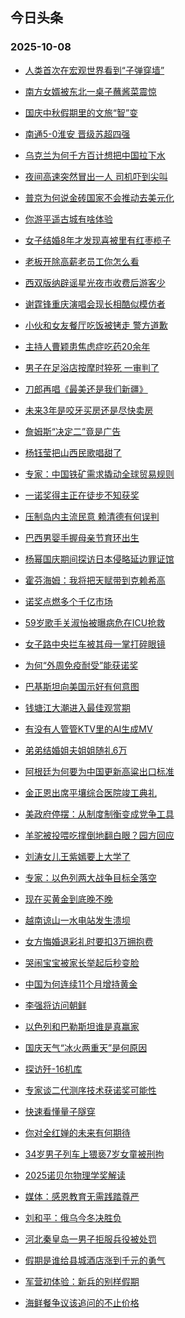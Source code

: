 ## 今日头条 
### 2025-10-08

+ [人类首次在宏观世界看到“子弹穿墙”](https://www.toutiao.com/trending/7558442697749433907/?category_name=topic_innerflow&event_type=hot_board&log_pb=%257B%2522category_name%2522%253A%2522topic_innerflow%2522%252C%2522cluster_type%2522%253A%252213%2522%252C%2522enter_from%2522%253A%2522click_category%2522%252C%2522entrance_hotspot%2522%253A%2522outside%2522%252C%2522event_type%2522%253A%2522hot_board%2522%252C%2522hot_board_cluster_id%2522%253A%25227558442697749433907%2522%252C%2522hot_board_impr_id%2522%253A%252220251008001318ED6883ACE1B885663B99%2522%252C%2522jump_page%2522%253A%2522hot_board_page%2522%252C%2522location%2522%253A%2522news_hot_card%2522%252C%2522page_location%2522%253A%2522hot_board_page%2522%252C%2522source%2522%253A%2522trending_tab%2522%252C%2522style_id%2522%253A%252240132%2522%252C%2522title%2522%253A%2522%25E4%25BA%25BA%25E7%25B1%25BB%25E9%25A6%2596%25E6%25AC%25A1%25E5%259C%25A8%25E5%25AE%258F%25E8%25A7%2582%25E4%25B8%2596%25E7%2595%258C%25E7%259C%258B%25E5%2588%25B0%25E2%2580%259C%25E5%25AD%2590%25E5%25BC%25B9%25E7%25A9%25BF%25E5%25A2%2599%25E2%2580%259D%2522%257D&rank=&style_id=40132&topic_id=7558442697749433907)

+ [南方女婿被东北一桌子蘸酱菜震惊](https://www.toutiao.com/trending/7558225725568942089/?category_name=topic_innerflow&event_type=hot_board&log_pb=%257B%2522category_name%2522%253A%2522topic_innerflow%2522%252C%2522cluster_type%2522%253A%25220%2522%252C%2522enter_from%2522%253A%2522click_category%2522%252C%2522entrance_hotspot%2522%253A%2522outside%2522%252C%2522event_type%2522%253A%2522hot_board%2522%252C%2522hot_board_cluster_id%2522%253A%25227558225725568942089%2522%252C%2522hot_board_impr_id%2522%253A%252220251008001318ED6883ACE1B885663B99%2522%252C%2522jump_page%2522%253A%2522hot_board_page%2522%252C%2522location%2522%253A%2522news_hot_card%2522%252C%2522page_location%2522%253A%2522hot_board_page%2522%252C%2522source%2522%253A%2522trending_tab%2522%252C%2522style_id%2522%253A%252240132%2522%252C%2522title%2522%253A%2522%25E5%258D%2597%25E6%2596%25B9%25E5%25A5%25B3%25E5%25A9%25BF%25E8%25A2%25AB%25E4%25B8%259C%25E5%258C%2597%25E4%25B8%2580%25E6%25A1%258C%25E5%25AD%2590%25E8%2598%25B8%25E9%2585%25B1%25E8%258F%259C%25E9%259C%2587%25E6%2583%258A%2522%257D&rank=&style_id=40132&topic_id=7558225725568942089)

+ [国庆中秋假期里的文旅“智”变](https://www.toutiao.com/article/7558366710433104418)

+ [南通5-0淮安 晋级苏超四强](https://www.toutiao.com/trending/7557367983472377895/?category_name=topic_innerflow&event_type=hot_board&log_pb=%257B%2522category_name%2522%253A%2522topic_innerflow%2522%252C%2522cluster_type%2522%253A%25221%2522%252C%2522enter_from%2522%253A%2522click_category%2522%252C%2522entrance_hotspot%2522%253A%2522outside%2522%252C%2522event_type%2522%253A%2522hot_board%2522%252C%2522hot_board_cluster_id%2522%253A%25227557367983472377895%2522%252C%2522hot_board_impr_id%2522%253A%252220251008001318ED6883ACE1B885663B99%2522%252C%2522jump_page%2522%253A%2522hot_board_page%2522%252C%2522location%2522%253A%2522news_hot_card%2522%252C%2522page_location%2522%253A%2522hot_board_page%2522%252C%2522source%2522%253A%2522trending_tab%2522%252C%2522style_id%2522%253A%252240132%2522%252C%2522title%2522%253A%2522%25E5%258D%2597%25E9%2580%259A5-0%25E6%25B7%25AE%25E5%25AE%2589%2B%25E6%2599%258B%25E7%25BA%25A7%25E8%258B%258F%25E8%25B6%2585%25E5%259B%259B%25E5%25BC%25BA%2522%257D&rank=&style_id=40132&topic_id=7557367983472377895)

+ [乌克兰为何千方百计想把中国拉下水](https://www.toutiao.com/trending/7558437934974635530/?category_name=topic_innerflow&event_type=hot_board&log_pb=%257B%2522category_name%2522%253A%2522topic_innerflow%2522%252C%2522cluster_type%2522%253A%252213%2522%252C%2522enter_from%2522%253A%2522click_category%2522%252C%2522entrance_hotspot%2522%253A%2522outside%2522%252C%2522event_type%2522%253A%2522hot_board%2522%252C%2522hot_board_cluster_id%2522%253A%25227558437934974635530%2522%252C%2522hot_board_impr_id%2522%253A%252220251008001318ED6883ACE1B885663B99%2522%252C%2522jump_page%2522%253A%2522hot_board_page%2522%252C%2522location%2522%253A%2522news_hot_card%2522%252C%2522page_location%2522%253A%2522hot_board_page%2522%252C%2522source%2522%253A%2522trending_tab%2522%252C%2522style_id%2522%253A%252240132%2522%252C%2522title%2522%253A%2522%25E4%25B9%258C%25E5%2585%258B%25E5%2585%25B0%25E4%25B8%25BA%25E4%25BD%2595%25E5%258D%2583%25E6%2596%25B9%25E7%2599%25BE%25E8%25AE%25A1%25E6%2583%25B3%25E6%258A%258A%25E4%25B8%25AD%25E5%259B%25BD%25E6%258B%2589%25E4%25B8%258B%25E6%25B0%25B4%2522%257D&rank=&style_id=40132&topic_id=7558437934974635530)

+ [夜间高速突然冒出一人 司机吓到尖叫](https://www.toutiao.com/trending/7558189312181895206/?category_name=topic_innerflow&event_type=hot_board&log_pb=%257B%2522category_name%2522%253A%2522topic_innerflow%2522%252C%2522cluster_type%2522%253A%25228%2522%252C%2522enter_from%2522%253A%2522click_category%2522%252C%2522entrance_hotspot%2522%253A%2522outside%2522%252C%2522event_type%2522%253A%2522hot_board%2522%252C%2522hot_board_cluster_id%2522%253A%25227558189312181895206%2522%252C%2522hot_board_impr_id%2522%253A%252220251008001318ED6883ACE1B885663B99%2522%252C%2522jump_page%2522%253A%2522hot_board_page%2522%252C%2522location%2522%253A%2522news_hot_card%2522%252C%2522page_location%2522%253A%2522hot_board_page%2522%252C%2522source%2522%253A%2522trending_tab%2522%252C%2522style_id%2522%253A%252240132%2522%252C%2522title%2522%253A%2522%25E5%25A4%259C%25E9%2597%25B4%25E9%25AB%2598%25E9%2580%259F%25E7%25AA%2581%25E7%2584%25B6%25E5%2586%2592%25E5%2587%25BA%25E4%25B8%2580%25E4%25BA%25BA%2B%25E5%258F%25B8%25E6%259C%25BA%25E5%2590%2593%25E5%2588%25B0%25E5%25B0%2596%25E5%258F%25AB%2522%257D&rank=&style_id=40132&topic_id=7558189312181895206)

+ [普京为何说金砖国家不会推动去美元化](https://www.toutiao.com/trending/7558470548854935078/?category_name=topic_innerflow&event_type=hot_board&log_pb=%257B%2522category_name%2522%253A%2522topic_innerflow%2522%252C%2522cluster_type%2522%253A%252213%2522%252C%2522enter_from%2522%253A%2522click_category%2522%252C%2522entrance_hotspot%2522%253A%2522outside%2522%252C%2522event_type%2522%253A%2522hot_board%2522%252C%2522hot_board_cluster_id%2522%253A%25227558470548854935078%2522%252C%2522hot_board_impr_id%2522%253A%252220251008001318ED6883ACE1B885663B99%2522%252C%2522jump_page%2522%253A%2522hot_board_page%2522%252C%2522location%2522%253A%2522news_hot_card%2522%252C%2522page_location%2522%253A%2522hot_board_page%2522%252C%2522source%2522%253A%2522trending_tab%2522%252C%2522style_id%2522%253A%252240132%2522%252C%2522title%2522%253A%2522%25E6%2599%25AE%25E4%25BA%25AC%25E4%25B8%25BA%25E4%25BD%2595%25E8%25AF%25B4%25E9%2587%2591%25E7%25A0%2596%25E5%259B%25BD%25E5%25AE%25B6%25E4%25B8%258D%25E4%25BC%259A%25E6%258E%25A8%25E5%258A%25A8%25E5%258E%25BB%25E7%25BE%258E%25E5%2585%2583%25E5%258C%2596%2522%257D&rank=&style_id=40132&topic_id=7558470548854935078)

+ [你游平遥古城有啥体验](https://www.toutiao.com/trending/7558130084536877102/?category_name=topic_innerflow&event_type=hot_board&log_pb=%257B%2522category_name%2522%253A%2522topic_innerflow%2522%252C%2522cluster_type%2522%253A%252210%2522%252C%2522enter_from%2522%253A%2522click_category%2522%252C%2522entrance_hotspot%2522%253A%2522outside%2522%252C%2522event_type%2522%253A%2522hot_board%2522%252C%2522hot_board_cluster_id%2522%253A%25227558130084536877102%2522%252C%2522hot_board_impr_id%2522%253A%252220251008001318ED6883ACE1B885663B99%2522%252C%2522jump_page%2522%253A%2522hot_board_page%2522%252C%2522location%2522%253A%2522news_hot_card%2522%252C%2522page_location%2522%253A%2522hot_board_page%2522%252C%2522source%2522%253A%2522trending_tab%2522%252C%2522style_id%2522%253A%252240132%2522%252C%2522title%2522%253A%2522%25E4%25BD%25A0%25E6%25B8%25B8%25E5%25B9%25B3%25E9%2581%25A5%25E5%258F%25A4%25E5%259F%258E%25E6%259C%2589%25E5%2595%25A5%25E4%25BD%2593%25E9%25AA%258C%2522%257D&rank=&style_id=40132&topic_id=7558130084536877102)

+ [女子结婚8年才发现喜被里有红枣榄子](https://www.toutiao.com/trending/7558277583004090410/?category_name=topic_innerflow&event_type=hot_board&log_pb=%257B%2522category_name%2522%253A%2522topic_innerflow%2522%252C%2522cluster_type%2522%253A%25226%2522%252C%2522enter_from%2522%253A%2522click_category%2522%252C%2522entrance_hotspot%2522%253A%2522outside%2522%252C%2522event_type%2522%253A%2522hot_board%2522%252C%2522hot_board_cluster_id%2522%253A%25227558277583004090410%2522%252C%2522hot_board_impr_id%2522%253A%252220251008001318ED6883ACE1B885663B99%2522%252C%2522jump_page%2522%253A%2522hot_board_page%2522%252C%2522location%2522%253A%2522news_hot_card%2522%252C%2522page_location%2522%253A%2522hot_board_page%2522%252C%2522source%2522%253A%2522trending_tab%2522%252C%2522style_id%2522%253A%252240132%2522%252C%2522title%2522%253A%2522%25E5%25A5%25B3%25E5%25AD%2590%25E7%25BB%2593%25E5%25A9%259A8%25E5%25B9%25B4%25E6%2589%258D%25E5%258F%2591%25E7%258E%25B0%25E5%2596%259C%25E8%25A2%25AB%25E9%2587%258C%25E6%259C%2589%25E7%25BA%25A2%25E6%259E%25A3%25E6%25A6%2584%25E5%25AD%2590%2522%257D&rank=&style_id=40132&topic_id=7558277583004090410)

+ [老板开除高薪老员工你怎么看](https://www.toutiao.com/trending/7558248094107320347/?category_name=topic_innerflow&event_type=hot_board&log_pb=%257B%2522category_name%2522%253A%2522topic_innerflow%2522%252C%2522cluster_type%2522%253A%252210%2522%252C%2522enter_from%2522%253A%2522click_category%2522%252C%2522entrance_hotspot%2522%253A%2522outside%2522%252C%2522event_type%2522%253A%2522hot_board%2522%252C%2522hot_board_cluster_id%2522%253A%25227558248094107320347%2522%252C%2522hot_board_impr_id%2522%253A%252220251008001318ED6883ACE1B885663B99%2522%252C%2522jump_page%2522%253A%2522hot_board_page%2522%252C%2522location%2522%253A%2522news_hot_card%2522%252C%2522page_location%2522%253A%2522hot_board_page%2522%252C%2522source%2522%253A%2522trending_tab%2522%252C%2522style_id%2522%253A%252240132%2522%252C%2522title%2522%253A%2522%25E8%2580%2581%25E6%259D%25BF%25E5%25BC%2580%25E9%2599%25A4%25E9%25AB%2598%25E8%2596%25AA%25E8%2580%2581%25E5%2591%2598%25E5%25B7%25A5%25E4%25BD%25A0%25E6%2580%258E%25E4%25B9%2588%25E7%259C%258B%2522%257D&rank=&style_id=40132&topic_id=7558248094107320347)

+ [西双版纳辟谣星光夜市收费后游客少](https://www.toutiao.com/trending/7557931534452899876/?category_name=topic_innerflow&event_type=hot_board&log_pb=%257B%2522category_name%2522%253A%2522topic_innerflow%2522%252C%2522cluster_type%2522%253A%25222%2522%252C%2522enter_from%2522%253A%2522click_category%2522%252C%2522entrance_hotspot%2522%253A%2522outside%2522%252C%2522event_type%2522%253A%2522hot_board%2522%252C%2522hot_board_cluster_id%2522%253A%25227557931534452899876%2522%252C%2522hot_board_impr_id%2522%253A%252220251008001318ED6883ACE1B885663B99%2522%252C%2522jump_page%2522%253A%2522hot_board_page%2522%252C%2522location%2522%253A%2522news_hot_card%2522%252C%2522page_location%2522%253A%2522hot_board_page%2522%252C%2522source%2522%253A%2522trending_tab%2522%252C%2522style_id%2522%253A%252240132%2522%252C%2522title%2522%253A%2522%25E8%25A5%25BF%25E5%258F%258C%25E7%2589%2588%25E7%25BA%25B3%25E8%25BE%259F%25E8%25B0%25A3%25E6%2598%259F%25E5%2585%2589%25E5%25A4%259C%25E5%25B8%2582%25E6%2594%25B6%25E8%25B4%25B9%25E5%2590%258E%25E6%25B8%25B8%25E5%25AE%25A2%25E5%25B0%2591%2522%257D&rank=&style_id=40132&topic_id=7557931534452899876)

+ [谢霆锋重庆演唱会现长相酷似模仿者](https://www.toutiao.com/trending/7558404429075136554/?category_name=topic_innerflow&event_type=hot_board&log_pb=%257B%2522category_name%2522%253A%2522topic_innerflow%2522%252C%2522cluster_type%2522%253A%25226%2522%252C%2522enter_from%2522%253A%2522click_category%2522%252C%2522entrance_hotspot%2522%253A%2522outside%2522%252C%2522event_type%2522%253A%2522hot_board%2522%252C%2522hot_board_cluster_id%2522%253A%25227558404429075136554%2522%252C%2522hot_board_impr_id%2522%253A%252220251008001318ED6883ACE1B885663B99%2522%252C%2522jump_page%2522%253A%2522hot_board_page%2522%252C%2522location%2522%253A%2522news_hot_card%2522%252C%2522page_location%2522%253A%2522hot_board_page%2522%252C%2522source%2522%253A%2522trending_tab%2522%252C%2522style_id%2522%253A%252240132%2522%252C%2522title%2522%253A%2522%25E8%25B0%25A2%25E9%259C%2586%25E9%2594%258B%25E9%2587%258D%25E5%25BA%2586%25E6%25BC%2594%25E5%2594%25B1%25E4%25BC%259A%25E7%258E%25B0%25E9%2595%25BF%25E7%259B%25B8%25E9%2585%25B7%25E4%25BC%25BC%25E6%25A8%25A1%25E4%25BB%25BF%25E8%2580%2585%2522%257D&rank=&style_id=40132&topic_id=7558404429075136554)

+ [小伙和女友餐厅吃饭被铐走 警方道歉](https://www.toutiao.com/trending/7558418980839473162/?category_name=topic_innerflow&event_type=hot_board&log_pb=%257B%2522category_name%2522%253A%2522topic_innerflow%2522%252C%2522cluster_type%2522%253A%25226%2522%252C%2522enter_from%2522%253A%2522click_category%2522%252C%2522entrance_hotspot%2522%253A%2522outside%2522%252C%2522event_type%2522%253A%2522hot_board%2522%252C%2522hot_board_cluster_id%2522%253A%25227558418980839473162%2522%252C%2522hot_board_impr_id%2522%253A%252220251008001318ED6883ACE1B885663B99%2522%252C%2522jump_page%2522%253A%2522hot_board_page%2522%252C%2522location%2522%253A%2522news_hot_card%2522%252C%2522page_location%2522%253A%2522hot_board_page%2522%252C%2522source%2522%253A%2522trending_tab%2522%252C%2522style_id%2522%253A%252240132%2522%252C%2522title%2522%253A%2522%25E5%25B0%258F%25E4%25BC%2599%25E5%2592%258C%25E5%25A5%25B3%25E5%258F%258B%25E9%25A4%2590%25E5%258E%2585%25E5%2590%2583%25E9%25A5%25AD%25E8%25A2%25AB%25E9%2593%2590%25E8%25B5%25B0%2B%25E8%25AD%25A6%25E6%2596%25B9%25E9%2581%2593%25E6%25AD%2589%2522%257D&rank=&style_id=40132&topic_id=7558418980839473162)

+ [主持人曹颖患焦虑症吃药20余年](https://www.toutiao.com/trending/7558374838512091178/?category_name=topic_innerflow&event_type=hot_board&log_pb=%257B%2522category_name%2522%253A%2522topic_innerflow%2522%252C%2522cluster_type%2522%253A%25226%2522%252C%2522enter_from%2522%253A%2522click_category%2522%252C%2522entrance_hotspot%2522%253A%2522outside%2522%252C%2522event_type%2522%253A%2522hot_board%2522%252C%2522hot_board_cluster_id%2522%253A%25227558374838512091178%2522%252C%2522hot_board_impr_id%2522%253A%252220251008001318ED6883ACE1B885663B99%2522%252C%2522jump_page%2522%253A%2522hot_board_page%2522%252C%2522location%2522%253A%2522news_hot_card%2522%252C%2522page_location%2522%253A%2522hot_board_page%2522%252C%2522source%2522%253A%2522trending_tab%2522%252C%2522style_id%2522%253A%252240132%2522%252C%2522title%2522%253A%2522%25E4%25B8%25BB%25E6%258C%2581%25E4%25BA%25BA%25E6%259B%25B9%25E9%25A2%2596%25E6%2582%25A3%25E7%2584%25A6%25E8%2599%2591%25E7%2597%2587%25E5%2590%2583%25E8%258D%25AF20%25E4%25BD%2599%25E5%25B9%25B4%2522%257D&rank=&style_id=40132&topic_id=7558374838512091178)

+ [男子在足浴店按摩时猝死 一审判了](https://www.toutiao.com/trending/7558011530533650482/?category_name=topic_innerflow&event_type=hot_board&log_pb=%257B%2522category_name%2522%253A%2522topic_innerflow%2522%252C%2522cluster_type%2522%253A%25226%2522%252C%2522enter_from%2522%253A%2522click_category%2522%252C%2522entrance_hotspot%2522%253A%2522outside%2522%252C%2522event_type%2522%253A%2522hot_board%2522%252C%2522hot_board_cluster_id%2522%253A%25227558011530533650482%2522%252C%2522hot_board_impr_id%2522%253A%252220251008001318ED6883ACE1B885663B99%2522%252C%2522jump_page%2522%253A%2522hot_board_page%2522%252C%2522location%2522%253A%2522news_hot_card%2522%252C%2522page_location%2522%253A%2522hot_board_page%2522%252C%2522source%2522%253A%2522trending_tab%2522%252C%2522style_id%2522%253A%252240132%2522%252C%2522title%2522%253A%2522%25E7%2594%25B7%25E5%25AD%2590%25E5%259C%25A8%25E8%25B6%25B3%25E6%25B5%25B4%25E5%25BA%2597%25E6%258C%2589%25E6%2591%25A9%25E6%2597%25B6%25E7%258C%259D%25E6%25AD%25BB%2B%25E4%25B8%2580%25E5%25AE%25A1%25E5%2588%25A4%25E4%25BA%2586%2522%257D&rank=&style_id=40132&topic_id=7558011530533650482)

+ [刀郎再唱《最美还是我们新疆》](https://www.toutiao.com/trending/7557587249732059145/?category_name=topic_innerflow&event_type=hot_board&log_pb=%257B%2522category_name%2522%253A%2522topic_innerflow%2522%252C%2522cluster_type%2522%253A%25229%2522%252C%2522enter_from%2522%253A%2522click_category%2522%252C%2522entrance_hotspot%2522%253A%2522outside%2522%252C%2522event_type%2522%253A%2522hot_board%2522%252C%2522hot_board_cluster_id%2522%253A%25227557587249732059145%2522%252C%2522hot_board_impr_id%2522%253A%252220251008001318ED6883ACE1B885663B99%2522%252C%2522jump_page%2522%253A%2522hot_board_page%2522%252C%2522location%2522%253A%2522news_hot_card%2522%252C%2522page_location%2522%253A%2522hot_board_page%2522%252C%2522source%2522%253A%2522trending_tab%2522%252C%2522style_id%2522%253A%252240132%2522%252C%2522title%2522%253A%2522%25E5%2588%2580%25E9%2583%258E%25E5%2586%258D%25E5%2594%25B1%25E3%2580%258A%25E6%259C%2580%25E7%25BE%258E%25E8%25BF%2598%25E6%2598%25AF%25E6%2588%2591%25E4%25BB%25AC%25E6%2596%25B0%25E7%2596%2586%25E3%2580%258B%2522%257D&rank=&style_id=40132&topic_id=7557587249732059145)

+ [未来3年是咬牙买房还是尽快卖房](https://www.toutiao.com/trending/7558288811340336686/?category_name=topic_innerflow&event_type=hot_board&log_pb=%257B%2522category_name%2522%253A%2522topic_innerflow%2522%252C%2522cluster_type%2522%253A%252213%2522%252C%2522enter_from%2522%253A%2522click_category%2522%252C%2522entrance_hotspot%2522%253A%2522outside%2522%252C%2522event_type%2522%253A%2522hot_board%2522%252C%2522hot_board_cluster_id%2522%253A%25227558288811340336686%2522%252C%2522hot_board_impr_id%2522%253A%252220251008001318ED6883ACE1B885663B99%2522%252C%2522jump_page%2522%253A%2522hot_board_page%2522%252C%2522location%2522%253A%2522news_hot_card%2522%252C%2522page_location%2522%253A%2522hot_board_page%2522%252C%2522source%2522%253A%2522trending_tab%2522%252C%2522style_id%2522%253A%252240132%2522%252C%2522title%2522%253A%2522%25E6%259C%25AA%25E6%259D%25A53%25E5%25B9%25B4%25E6%2598%25AF%25E5%2592%25AC%25E7%2589%2599%25E4%25B9%25B0%25E6%2588%25BF%25E8%25BF%2598%25E6%2598%25AF%25E5%25B0%25BD%25E5%25BF%25AB%25E5%258D%2596%25E6%2588%25BF%2522%257D&rank=&style_id=40132&topic_id=7558288811340336686)

+ [詹姆斯“决定二”竟是广告](https://www.toutiao.com/trending/7557374931705810451/?category_name=topic_innerflow&event_type=hot_board&log_pb=%257B%2522category_name%2522%253A%2522topic_innerflow%2522%252C%2522cluster_type%2522%253A%25221%2522%252C%2522enter_from%2522%253A%2522click_category%2522%252C%2522entrance_hotspot%2522%253A%2522outside%2522%252C%2522event_type%2522%253A%2522hot_board%2522%252C%2522hot_board_cluster_id%2522%253A%25227557374931705810451%2522%252C%2522hot_board_impr_id%2522%253A%252220251008001318ED6883ACE1B885663B99%2522%252C%2522jump_page%2522%253A%2522hot_board_page%2522%252C%2522location%2522%253A%2522news_hot_card%2522%252C%2522page_location%2522%253A%2522hot_board_page%2522%252C%2522source%2522%253A%2522trending_tab%2522%252C%2522style_id%2522%253A%252240132%2522%252C%2522title%2522%253A%2522%25E8%25A9%25B9%25E5%25A7%2586%25E6%2596%25AF%25E2%2580%259C%25E5%2586%25B3%25E5%25AE%259A%25E4%25BA%258C%25E2%2580%259D%25E7%25AB%259F%25E6%2598%25AF%25E5%25B9%25BF%25E5%2591%258A%2522%257D&rank=&style_id=40132&topic_id=7557374931705810451)

+ [杨钰莹把山西民歌唱甜了](https://www.toutiao.com/trending/7558158075954692135/?category_name=topic_innerflow&event_type=hot_board&log_pb=%257B%2522category_name%2522%253A%2522topic_innerflow%2522%252C%2522cluster_type%2522%253A%25220%2522%252C%2522enter_from%2522%253A%2522click_category%2522%252C%2522entrance_hotspot%2522%253A%2522outside%2522%252C%2522event_type%2522%253A%2522hot_board%2522%252C%2522hot_board_cluster_id%2522%253A%25227558158075954692135%2522%252C%2522hot_board_impr_id%2522%253A%252220251008001318ED6883ACE1B885663B99%2522%252C%2522jump_page%2522%253A%2522hot_board_page%2522%252C%2522location%2522%253A%2522news_hot_card%2522%252C%2522page_location%2522%253A%2522hot_board_page%2522%252C%2522source%2522%253A%2522trending_tab%2522%252C%2522style_id%2522%253A%252240132%2522%252C%2522title%2522%253A%2522%25E6%259D%25A8%25E9%2592%25B0%25E8%258E%25B9%25E6%258A%258A%25E5%25B1%25B1%25E8%25A5%25BF%25E6%25B0%2591%25E6%25AD%258C%25E5%2594%25B1%25E7%2594%259C%25E4%25BA%2586%2522%257D&rank=&style_id=40132&topic_id=7558158075954692135)

+ [专家：中国铁矿需求撬动全球贸易规则](https://www.toutiao.com/trending/7558478190197345830/?category_name=topic_innerflow&event_type=hot_board&log_pb=%257B%2522category_name%2522%253A%2522topic_innerflow%2522%252C%2522cluster_type%2522%253A%252213%2522%252C%2522enter_from%2522%253A%2522click_category%2522%252C%2522entrance_hotspot%2522%253A%2522outside%2522%252C%2522event_type%2522%253A%2522hot_board%2522%252C%2522hot_board_cluster_id%2522%253A%25227558478190197345830%2522%252C%2522hot_board_impr_id%2522%253A%252220251008001318ED6883ACE1B885663B99%2522%252C%2522jump_page%2522%253A%2522hot_board_page%2522%252C%2522location%2522%253A%2522news_hot_card%2522%252C%2522page_location%2522%253A%2522hot_board_page%2522%252C%2522source%2522%253A%2522trending_tab%2522%252C%2522style_id%2522%253A%252240132%2522%252C%2522title%2522%253A%2522%25E4%25B8%2593%25E5%25AE%25B6%25EF%25BC%259A%25E4%25B8%25AD%25E5%259B%25BD%25E9%2593%2581%25E7%259F%25BF%25E9%259C%2580%25E6%25B1%2582%25E6%2592%25AC%25E5%258A%25A8%25E5%2585%25A8%25E7%2590%2583%25E8%25B4%25B8%25E6%2598%2593%25E8%25A7%2584%25E5%2588%2599%2522%257D&rank=&style_id=40132&topic_id=7558478190197345830)

+ [一诺奖得主正在徒步不知获奖](https://www.toutiao.com/trending/7558409431466606631/?category_name=topic_innerflow&event_type=hot_board&log_pb=%257B%2522category_name%2522%253A%2522topic_innerflow%2522%252C%2522cluster_type%2522%253A%25226%2522%252C%2522enter_from%2522%253A%2522click_category%2522%252C%2522entrance_hotspot%2522%253A%2522outside%2522%252C%2522event_type%2522%253A%2522hot_board%2522%252C%2522hot_board_cluster_id%2522%253A%25227558409431466606631%2522%252C%2522hot_board_impr_id%2522%253A%252220251008001318ED6883ACE1B885663B99%2522%252C%2522jump_page%2522%253A%2522hot_board_page%2522%252C%2522location%2522%253A%2522news_hot_card%2522%252C%2522page_location%2522%253A%2522hot_board_page%2522%252C%2522source%2522%253A%2522trending_tab%2522%252C%2522style_id%2522%253A%252240132%2522%252C%2522title%2522%253A%2522%25E4%25B8%2580%25E8%25AF%25BA%25E5%25A5%2596%25E5%25BE%2597%25E4%25B8%25BB%25E6%25AD%25A3%25E5%259C%25A8%25E5%25BE%2592%25E6%25AD%25A5%25E4%25B8%258D%25E7%259F%25A5%25E8%258E%25B7%25E5%25A5%2596%2522%257D&rank=&style_id=40132&topic_id=7558409431466606631)

+ [压制岛内主流民意 赖清德有何误判](https://www.toutiao.com/trending/7558485764493970998/?category_name=topic_innerflow&event_type=hot_board&log_pb=%257B%2522category_name%2522%253A%2522topic_innerflow%2522%252C%2522cluster_type%2522%253A%252213%2522%252C%2522enter_from%2522%253A%2522click_category%2522%252C%2522entrance_hotspot%2522%253A%2522outside%2522%252C%2522event_type%2522%253A%2522hot_board%2522%252C%2522hot_board_cluster_id%2522%253A%25227558485764493970998%2522%252C%2522hot_board_impr_id%2522%253A%252220251008001318ED6883ACE1B885663B99%2522%252C%2522jump_page%2522%253A%2522hot_board_page%2522%252C%2522location%2522%253A%2522news_hot_card%2522%252C%2522page_location%2522%253A%2522hot_board_page%2522%252C%2522source%2522%253A%2522trending_tab%2522%252C%2522style_id%2522%253A%252240132%2522%252C%2522title%2522%253A%2522%25E5%258E%258B%25E5%2588%25B6%25E5%25B2%259B%25E5%2586%2585%25E4%25B8%25BB%25E6%25B5%2581%25E6%25B0%2591%25E6%2584%258F%2B%25E8%25B5%2596%25E6%25B8%2585%25E5%25BE%25B7%25E6%259C%2589%25E4%25BD%2595%25E8%25AF%25AF%25E5%2588%25A4%2522%257D&rank=&style_id=40132&topic_id=7558485764493970998)

+ [巴西男婴手握母亲节育环出生](https://www.toutiao.com/trending/7558099620078059574/?category_name=topic_innerflow&event_type=hot_board&log_pb=%257B%2522category_name%2522%253A%2522topic_innerflow%2522%252C%2522cluster_type%2522%253A%25220%2522%252C%2522enter_from%2522%253A%2522click_category%2522%252C%2522entrance_hotspot%2522%253A%2522outside%2522%252C%2522event_type%2522%253A%2522hot_board%2522%252C%2522hot_board_cluster_id%2522%253A%25227558099620078059574%2522%252C%2522hot_board_impr_id%2522%253A%252220251008001318ED6883ACE1B885663B99%2522%252C%2522jump_page%2522%253A%2522hot_board_page%2522%252C%2522location%2522%253A%2522news_hot_card%2522%252C%2522page_location%2522%253A%2522hot_board_page%2522%252C%2522source%2522%253A%2522trending_tab%2522%252C%2522style_id%2522%253A%252240132%2522%252C%2522title%2522%253A%2522%25E5%25B7%25B4%25E8%25A5%25BF%25E7%2594%25B7%25E5%25A9%25B4%25E6%2589%258B%25E6%258F%25A1%25E6%25AF%258D%25E4%25BA%25B2%25E8%258A%2582%25E8%2582%25B2%25E7%258E%25AF%25E5%2587%25BA%25E7%2594%259F%2522%257D&rank=&style_id=40132&topic_id=7558099620078059574)

+ [杨幂国庆期间探访日本侵略延边罪证馆](https://www.toutiao.com/trending/7558364595975520292/?category_name=topic_innerflow&event_type=hot_board&log_pb=%257B%2522category_name%2522%253A%2522topic_innerflow%2522%252C%2522cluster_type%2522%253A%25226%2522%252C%2522enter_from%2522%253A%2522click_category%2522%252C%2522entrance_hotspot%2522%253A%2522outside%2522%252C%2522event_type%2522%253A%2522hot_board%2522%252C%2522hot_board_cluster_id%2522%253A%25227558364595975520292%2522%252C%2522hot_board_impr_id%2522%253A%252220251008001318ED6883ACE1B885663B99%2522%252C%2522jump_page%2522%253A%2522hot_board_page%2522%252C%2522location%2522%253A%2522news_hot_card%2522%252C%2522page_location%2522%253A%2522hot_board_page%2522%252C%2522source%2522%253A%2522trending_tab%2522%252C%2522style_id%2522%253A%252240132%2522%252C%2522title%2522%253A%2522%25E6%259D%25A8%25E5%25B9%2582%25E5%259B%25BD%25E5%25BA%2586%25E6%259C%259F%25E9%2597%25B4%25E6%258E%25A2%25E8%25AE%25BF%25E6%2597%25A5%25E6%259C%25AC%25E4%25BE%25B5%25E7%2595%25A5%25E5%25BB%25B6%25E8%25BE%25B9%25E7%25BD%25AA%25E8%25AF%2581%25E9%25A6%2586%2522%257D&rank=&style_id=40132&topic_id=7558364595975520292)

+ [霍芬海姆：我将把天赋带到克赖希高](https://www.toutiao.com/trending/7557768865179238436/?category_name=topic_innerflow&event_type=hot_board&log_pb=%257B%2522category_name%2522%253A%2522topic_innerflow%2522%252C%2522cluster_type%2522%253A%25220%2522%252C%2522enter_from%2522%253A%2522click_category%2522%252C%2522entrance_hotspot%2522%253A%2522outside%2522%252C%2522event_type%2522%253A%2522hot_board%2522%252C%2522hot_board_cluster_id%2522%253A%25227557768865179238436%2522%252C%2522hot_board_impr_id%2522%253A%252220251008001318ED6883ACE1B885663B99%2522%252C%2522jump_page%2522%253A%2522hot_board_page%2522%252C%2522location%2522%253A%2522news_hot_card%2522%252C%2522page_location%2522%253A%2522hot_board_page%2522%252C%2522source%2522%253A%2522trending_tab%2522%252C%2522style_id%2522%253A%252240132%2522%252C%2522title%2522%253A%2522%25E9%259C%258D%25E8%258A%25AC%25E6%25B5%25B7%25E5%25A7%2586%25EF%25BC%259A%25E6%2588%2591%25E5%25B0%2586%25E6%258A%258A%25E5%25A4%25A9%25E8%25B5%258B%25E5%25B8%25A6%25E5%2588%25B0%25E5%2585%258B%25E8%25B5%2596%25E5%25B8%258C%25E9%25AB%2598%2522%257D&rank=&style_id=40132&topic_id=7557768865179238436)

+ [诺奖点燃多个千亿市场](https://www.toutiao.com/trending/7558446494898982446/?category_name=topic_innerflow&event_type=hot_board&log_pb=%257B%2522category_name%2522%253A%2522topic_innerflow%2522%252C%2522cluster_type%2522%253A%252213%2522%252C%2522enter_from%2522%253A%2522click_category%2522%252C%2522entrance_hotspot%2522%253A%2522outside%2522%252C%2522event_type%2522%253A%2522hot_board%2522%252C%2522hot_board_cluster_id%2522%253A%25227558446494898982446%2522%252C%2522hot_board_impr_id%2522%253A%252220251008001318ED6883ACE1B885663B99%2522%252C%2522jump_page%2522%253A%2522hot_board_page%2522%252C%2522location%2522%253A%2522news_hot_card%2522%252C%2522page_location%2522%253A%2522hot_board_page%2522%252C%2522source%2522%253A%2522trending_tab%2522%252C%2522style_id%2522%253A%252240132%2522%252C%2522title%2522%253A%2522%25E8%25AF%25BA%25E5%25A5%2596%25E7%2582%25B9%25E7%2587%2583%25E5%25A4%259A%25E4%25B8%25AA%25E5%258D%2583%25E4%25BA%25BF%25E5%25B8%2582%25E5%259C%25BA%2522%257D&rank=&style_id=40132&topic_id=7558446494898982446)

+ [59岁歌手关淑怡被曝病危在ICU抢救](https://www.toutiao.com/trending/7558186286356414473/?category_name=topic_innerflow&event_type=hot_board&log_pb=%257B%2522category_name%2522%253A%2522topic_innerflow%2522%252C%2522cluster_type%2522%253A%25222%2522%252C%2522enter_from%2522%253A%2522click_category%2522%252C%2522entrance_hotspot%2522%253A%2522outside%2522%252C%2522event_type%2522%253A%2522hot_board%2522%252C%2522hot_board_cluster_id%2522%253A%25227558186286356414473%2522%252C%2522hot_board_impr_id%2522%253A%252220251008001318ED6883ACE1B885663B99%2522%252C%2522jump_page%2522%253A%2522hot_board_page%2522%252C%2522location%2522%253A%2522news_hot_card%2522%252C%2522page_location%2522%253A%2522hot_board_page%2522%252C%2522source%2522%253A%2522trending_tab%2522%252C%2522style_id%2522%253A%252240132%2522%252C%2522title%2522%253A%252259%25E5%25B2%2581%25E6%25AD%258C%25E6%2589%258B%25E5%2585%25B3%25E6%25B7%2591%25E6%2580%25A1%25E8%25A2%25AB%25E6%259B%259D%25E7%2597%2585%25E5%258D%25B1%25E5%259C%25A8ICU%25E6%258A%25A2%25E6%2595%2591%2522%257D&rank=&style_id=40132&topic_id=7558186286356414473)

+ [女子路中央拦车被其母一掌打碎眼镜](https://www.toutiao.com/trending/7558300458956210212/?category_name=topic_innerflow&event_type=hot_board&log_pb=%257B%2522category_name%2522%253A%2522topic_innerflow%2522%252C%2522cluster_type%2522%253A%25228%2522%252C%2522enter_from%2522%253A%2522click_category%2522%252C%2522entrance_hotspot%2522%253A%2522outside%2522%252C%2522event_type%2522%253A%2522hot_board%2522%252C%2522hot_board_cluster_id%2522%253A%25227558300458956210212%2522%252C%2522hot_board_impr_id%2522%253A%252220251008001318ED6883ACE1B885663B99%2522%252C%2522jump_page%2522%253A%2522hot_board_page%2522%252C%2522location%2522%253A%2522news_hot_card%2522%252C%2522page_location%2522%253A%2522hot_board_page%2522%252C%2522source%2522%253A%2522trending_tab%2522%252C%2522style_id%2522%253A%252240132%2522%252C%2522title%2522%253A%2522%25E5%25A5%25B3%25E5%25AD%2590%25E8%25B7%25AF%25E4%25B8%25AD%25E5%25A4%25AE%25E6%258B%25A6%25E8%25BD%25A6%25E8%25A2%25AB%25E5%2585%25B6%25E6%25AF%258D%25E4%25B8%2580%25E6%258E%258C%25E6%2589%2593%25E7%25A2%258E%25E7%259C%25BC%25E9%2595%259C%2522%257D&rank=&style_id=40132&topic_id=7558300458956210212)

+ [为何“外周免疫耐受”能获诺奖](https://www.toutiao.com/trending/7558469210985205291/?category_name=topic_innerflow&event_type=hot_board&log_pb=%257B%2522category_name%2522%253A%2522topic_innerflow%2522%252C%2522cluster_type%2522%253A%252213%2522%252C%2522enter_from%2522%253A%2522click_category%2522%252C%2522entrance_hotspot%2522%253A%2522outside%2522%252C%2522event_type%2522%253A%2522hot_board%2522%252C%2522hot_board_cluster_id%2522%253A%25227558469210985205291%2522%252C%2522hot_board_impr_id%2522%253A%252220251008001318ED6883ACE1B885663B99%2522%252C%2522jump_page%2522%253A%2522hot_board_page%2522%252C%2522location%2522%253A%2522news_hot_card%2522%252C%2522page_location%2522%253A%2522hot_board_page%2522%252C%2522source%2522%253A%2522trending_tab%2522%252C%2522style_id%2522%253A%252240132%2522%252C%2522title%2522%253A%2522%25E4%25B8%25BA%25E4%25BD%2595%25E2%2580%259C%25E5%25A4%2596%25E5%2591%25A8%25E5%2585%258D%25E7%2596%25AB%25E8%2580%2590%25E5%258F%2597%25E2%2580%259D%25E8%2583%25BD%25E8%258E%25B7%25E8%25AF%25BA%25E5%25A5%2596%2522%257D&rank=&style_id=40132&topic_id=7558469210985205291)

+ [巴基斯坦向美国示好有何意图](https://www.toutiao.com/trending/7558481902848445993/?category_name=topic_innerflow&event_type=hot_board&log_pb=%257B%2522category_name%2522%253A%2522topic_innerflow%2522%252C%2522cluster_type%2522%253A%252213%2522%252C%2522enter_from%2522%253A%2522click_category%2522%252C%2522entrance_hotspot%2522%253A%2522outside%2522%252C%2522event_type%2522%253A%2522hot_board%2522%252C%2522hot_board_cluster_id%2522%253A%25227558481902848445993%2522%252C%2522hot_board_impr_id%2522%253A%252220251008001318ED6883ACE1B885663B99%2522%252C%2522jump_page%2522%253A%2522hot_board_page%2522%252C%2522location%2522%253A%2522news_hot_card%2522%252C%2522page_location%2522%253A%2522hot_board_page%2522%252C%2522source%2522%253A%2522trending_tab%2522%252C%2522style_id%2522%253A%252240132%2522%252C%2522title%2522%253A%2522%25E5%25B7%25B4%25E5%259F%25BA%25E6%2596%25AF%25E5%259D%25A6%25E5%2590%2591%25E7%25BE%258E%25E5%259B%25BD%25E7%25A4%25BA%25E5%25A5%25BD%25E6%259C%2589%25E4%25BD%2595%25E6%2584%258F%25E5%259B%25BE%2522%257D&rank=&style_id=40132&topic_id=7558481902848445993)

+ [钱塘江大潮进入最佳观赏期](https://www.toutiao.com/trending/7558279298931785791/?category_name=topic_innerflow&event_type=hot_board&log_pb=%257B%2522category_name%2522%253A%2522topic_innerflow%2522%252C%2522cluster_type%2522%253A%25226%2522%252C%2522enter_from%2522%253A%2522click_category%2522%252C%2522entrance_hotspot%2522%253A%2522outside%2522%252C%2522event_type%2522%253A%2522hot_board%2522%252C%2522hot_board_cluster_id%2522%253A%25227558279298931785791%2522%252C%2522hot_board_impr_id%2522%253A%252220251008001318ED6883ACE1B885663B99%2522%252C%2522jump_page%2522%253A%2522hot_board_page%2522%252C%2522location%2522%253A%2522news_hot_card%2522%252C%2522page_location%2522%253A%2522hot_board_page%2522%252C%2522source%2522%253A%2522trending_tab%2522%252C%2522style_id%2522%253A%252240132%2522%252C%2522title%2522%253A%2522%25E9%2592%25B1%25E5%25A1%2598%25E6%25B1%259F%25E5%25A4%25A7%25E6%25BD%25AE%25E8%25BF%259B%25E5%2585%25A5%25E6%259C%2580%25E4%25BD%25B3%25E8%25A7%2582%25E8%25B5%258F%25E6%259C%259F%2522%257D&rank=&style_id=40132&topic_id=7558279298931785791)

+ [有没有人管管KTV里的AI生成MV](https://www.toutiao.com/trending/7558341426807836206/?category_name=topic_innerflow&event_type=hot_board&log_pb=%257B%2522category_name%2522%253A%2522topic_innerflow%2522%252C%2522cluster_type%2522%253A%252213%2522%252C%2522enter_from%2522%253A%2522click_category%2522%252C%2522entrance_hotspot%2522%253A%2522outside%2522%252C%2522event_type%2522%253A%2522hot_board%2522%252C%2522hot_board_cluster_id%2522%253A%25227558341426807836206%2522%252C%2522hot_board_impr_id%2522%253A%252220251008001318ED6883ACE1B885663B99%2522%252C%2522jump_page%2522%253A%2522hot_board_page%2522%252C%2522location%2522%253A%2522news_hot_card%2522%252C%2522page_location%2522%253A%2522hot_board_page%2522%252C%2522source%2522%253A%2522trending_tab%2522%252C%2522style_id%2522%253A%252240132%2522%252C%2522title%2522%253A%2522%25E6%259C%2589%25E6%25B2%25A1%25E6%259C%2589%25E4%25BA%25BA%25E7%25AE%25A1%25E7%25AE%25A1KTV%25E9%2587%258C%25E7%259A%2584AI%25E7%2594%259F%25E6%2588%2590MV%2522%257D&rank=&style_id=40132&topic_id=7558341426807836206)

+ [弟弟结婚姐夫姐姐随礼6万](https://www.toutiao.com/trending/7557993839420735530/?category_name=topic_innerflow&event_type=hot_board&log_pb=%257B%2522category_name%2522%253A%2522topic_innerflow%2522%252C%2522cluster_type%2522%253A%25220%2522%252C%2522enter_from%2522%253A%2522click_category%2522%252C%2522entrance_hotspot%2522%253A%2522outside%2522%252C%2522event_type%2522%253A%2522hot_board%2522%252C%2522hot_board_cluster_id%2522%253A%25227557993839420735530%2522%252C%2522hot_board_impr_id%2522%253A%252220251008001318ED6883ACE1B885663B99%2522%252C%2522jump_page%2522%253A%2522hot_board_page%2522%252C%2522location%2522%253A%2522news_hot_card%2522%252C%2522page_location%2522%253A%2522hot_board_page%2522%252C%2522source%2522%253A%2522trending_tab%2522%252C%2522style_id%2522%253A%252240132%2522%252C%2522title%2522%253A%2522%25E5%25BC%259F%25E5%25BC%259F%25E7%25BB%2593%25E5%25A9%259A%25E5%25A7%2590%25E5%25A4%25AB%25E5%25A7%2590%25E5%25A7%2590%25E9%259A%258F%25E7%25A4%25BC6%25E4%25B8%2587%2522%257D&rank=&style_id=40132&topic_id=7557993839420735530)

+ [阿根廷为何要为中国更新高粱出口标准](https://www.toutiao.com/trending/7558428166155406884/?category_name=topic_innerflow&event_type=hot_board&log_pb=%257B%2522category_name%2522%253A%2522topic_innerflow%2522%252C%2522cluster_type%2522%253A%252213%2522%252C%2522enter_from%2522%253A%2522click_category%2522%252C%2522entrance_hotspot%2522%253A%2522outside%2522%252C%2522event_type%2522%253A%2522hot_board%2522%252C%2522hot_board_cluster_id%2522%253A%25227558428166155406884%2522%252C%2522hot_board_impr_id%2522%253A%252220251008001318ED6883ACE1B885663B99%2522%252C%2522jump_page%2522%253A%2522hot_board_page%2522%252C%2522location%2522%253A%2522news_hot_card%2522%252C%2522page_location%2522%253A%2522hot_board_page%2522%252C%2522source%2522%253A%2522trending_tab%2522%252C%2522style_id%2522%253A%252240132%2522%252C%2522title%2522%253A%2522%25E9%2598%25BF%25E6%25A0%25B9%25E5%25BB%25B7%25E4%25B8%25BA%25E4%25BD%2595%25E8%25A6%2581%25E4%25B8%25BA%25E4%25B8%25AD%25E5%259B%25BD%25E6%259B%25B4%25E6%2596%25B0%25E9%25AB%2598%25E7%25B2%25B1%25E5%2587%25BA%25E5%258F%25A3%25E6%25A0%2587%25E5%2587%2586%2522%257D&rank=&style_id=40132&topic_id=7558428166155406884)

+ [金正恩出席平壤综合医院竣工典礼](https://www.toutiao.com/trending/7557550333493542938/?category_name=topic_innerflow&event_type=hot_board&log_pb=%257B%2522category_name%2522%253A%2522topic_innerflow%2522%252C%2522cluster_type%2522%253A%25226%2522%252C%2522enter_from%2522%253A%2522click_category%2522%252C%2522entrance_hotspot%2522%253A%2522outside%2522%252C%2522event_type%2522%253A%2522hot_board%2522%252C%2522hot_board_cluster_id%2522%253A%25227557550333493542938%2522%252C%2522hot_board_impr_id%2522%253A%252220251008001318ED6883ACE1B885663B99%2522%252C%2522jump_page%2522%253A%2522hot_board_page%2522%252C%2522location%2522%253A%2522news_hot_card%2522%252C%2522page_location%2522%253A%2522hot_board_page%2522%252C%2522source%2522%253A%2522trending_tab%2522%252C%2522style_id%2522%253A%252240132%2522%252C%2522title%2522%253A%2522%25E9%2587%2591%25E6%25AD%25A3%25E6%2581%25A9%25E5%2587%25BA%25E5%25B8%25AD%25E5%25B9%25B3%25E5%25A3%25A4%25E7%25BB%25BC%25E5%2590%2588%25E5%258C%25BB%25E9%2599%25A2%25E7%25AB%25A3%25E5%25B7%25A5%25E5%2585%25B8%25E7%25A4%25BC%2522%257D&rank=&style_id=40132&topic_id=7557550333493542938)

+ [美政府停摆：从制度制衡变成党争工具](https://www.toutiao.com/trending/7558466888330645030/?category_name=topic_innerflow&event_type=hot_board&log_pb=%257B%2522category_name%2522%253A%2522topic_innerflow%2522%252C%2522cluster_type%2522%253A%252213%2522%252C%2522enter_from%2522%253A%2522click_category%2522%252C%2522entrance_hotspot%2522%253A%2522outside%2522%252C%2522event_type%2522%253A%2522hot_board%2522%252C%2522hot_board_cluster_id%2522%253A%25227558466888330645030%2522%252C%2522hot_board_impr_id%2522%253A%252220251008001318ED6883ACE1B885663B99%2522%252C%2522jump_page%2522%253A%2522hot_board_page%2522%252C%2522location%2522%253A%2522news_hot_card%2522%252C%2522page_location%2522%253A%2522hot_board_page%2522%252C%2522source%2522%253A%2522trending_tab%2522%252C%2522style_id%2522%253A%252240132%2522%252C%2522title%2522%253A%2522%25E7%25BE%258E%25E6%2594%25BF%25E5%25BA%259C%25E5%2581%259C%25E6%2591%2586%25EF%25BC%259A%25E4%25BB%258E%25E5%2588%25B6%25E5%25BA%25A6%25E5%2588%25B6%25E8%25A1%25A1%25E5%258F%2598%25E6%2588%2590%25E5%2585%259A%25E4%25BA%2589%25E5%25B7%25A5%25E5%2585%25B7%2522%257D&rank=&style_id=40132&topic_id=7558466888330645030)

+ [羊驼被投喂吃撑倒地翻白眼？园方回应](https://www.toutiao.com/trending/7557844942329102346/?category_name=topic_innerflow&event_type=hot_board&log_pb=%257B%2522category_name%2522%253A%2522topic_innerflow%2522%252C%2522cluster_type%2522%253A%25224%2522%252C%2522enter_from%2522%253A%2522click_category%2522%252C%2522entrance_hotspot%2522%253A%2522outside%2522%252C%2522event_type%2522%253A%2522hot_board%2522%252C%2522hot_board_cluster_id%2522%253A%25227557844942329102346%2522%252C%2522hot_board_impr_id%2522%253A%252220251008001318ED6883ACE1B885663B99%2522%252C%2522jump_page%2522%253A%2522hot_board_page%2522%252C%2522location%2522%253A%2522news_hot_card%2522%252C%2522page_location%2522%253A%2522hot_board_page%2522%252C%2522source%2522%253A%2522trending_tab%2522%252C%2522style_id%2522%253A%252240132%2522%252C%2522title%2522%253A%2522%25E7%25BE%258A%25E9%25A9%25BC%25E8%25A2%25AB%25E6%258A%2595%25E5%2596%2582%25E5%2590%2583%25E6%2592%2591%25E5%2580%2592%25E5%259C%25B0%25E7%25BF%25BB%25E7%2599%25BD%25E7%259C%25BC%25EF%25BC%259F%25E5%259B%25AD%25E6%2596%25B9%25E5%259B%259E%25E5%25BA%2594%2522%257D&rank=&style_id=40132&topic_id=7557844942329102346)

+ [刘涛女儿王紫嫣要上大学了](https://www.toutiao.com/trending/7557769858336489515/?category_name=topic_innerflow&event_type=hot_board&log_pb=%257B%2522category_name%2522%253A%2522topic_innerflow%2522%252C%2522cluster_type%2522%253A%25226%2522%252C%2522enter_from%2522%253A%2522click_category%2522%252C%2522entrance_hotspot%2522%253A%2522outside%2522%252C%2522event_type%2522%253A%2522hot_board%2522%252C%2522hot_board_cluster_id%2522%253A%25227557769858336489515%2522%252C%2522hot_board_impr_id%2522%253A%252220251008001318ED6883ACE1B885663B99%2522%252C%2522jump_page%2522%253A%2522hot_board_page%2522%252C%2522location%2522%253A%2522news_hot_card%2522%252C%2522page_location%2522%253A%2522hot_board_page%2522%252C%2522source%2522%253A%2522trending_tab%2522%252C%2522style_id%2522%253A%252240132%2522%252C%2522title%2522%253A%2522%25E5%2588%2598%25E6%25B6%259B%25E5%25A5%25B3%25E5%2584%25BF%25E7%258E%258B%25E7%25B4%25AB%25E5%25AB%25A3%25E8%25A6%2581%25E4%25B8%258A%25E5%25A4%25A7%25E5%25AD%25A6%25E4%25BA%2586%2522%257D&rank=&style_id=40132&topic_id=7557769858336489515)

+ [专家：以色列两大战争目标全落空](https://www.toutiao.com/trending/7558443969168805418/?category_name=topic_innerflow&event_type=hot_board&log_pb=%257B%2522category_name%2522%253A%2522topic_innerflow%2522%252C%2522cluster_type%2522%253A%252213%2522%252C%2522enter_from%2522%253A%2522click_category%2522%252C%2522entrance_hotspot%2522%253A%2522outside%2522%252C%2522event_type%2522%253A%2522hot_board%2522%252C%2522hot_board_cluster_id%2522%253A%25227558443969168805418%2522%252C%2522hot_board_impr_id%2522%253A%252220251008001318ED6883ACE1B885663B99%2522%252C%2522jump_page%2522%253A%2522hot_board_page%2522%252C%2522location%2522%253A%2522news_hot_card%2522%252C%2522page_location%2522%253A%2522hot_board_page%2522%252C%2522source%2522%253A%2522trending_tab%2522%252C%2522style_id%2522%253A%252240132%2522%252C%2522title%2522%253A%2522%25E4%25B8%2593%25E5%25AE%25B6%25EF%25BC%259A%25E4%25BB%25A5%25E8%2589%25B2%25E5%2588%2597%25E4%25B8%25A4%25E5%25A4%25A7%25E6%2588%2598%25E4%25BA%2589%25E7%259B%25AE%25E6%25A0%2587%25E5%2585%25A8%25E8%2590%25BD%25E7%25A9%25BA%2522%257D&rank=&style_id=40132&topic_id=7558443969168805418)

+ [现在买黄金到底晚不晚](https://www.toutiao.com/trending/7558423364436495899/?category_name=topic_innerflow&event_type=hot_board&log_pb=%257B%2522category_name%2522%253A%2522topic_innerflow%2522%252C%2522cluster_type%2522%253A%252213%2522%252C%2522enter_from%2522%253A%2522click_category%2522%252C%2522entrance_hotspot%2522%253A%2522outside%2522%252C%2522event_type%2522%253A%2522hot_board%2522%252C%2522hot_board_cluster_id%2522%253A%25227558423364436495899%2522%252C%2522hot_board_impr_id%2522%253A%252220251008001318ED6883ACE1B885663B99%2522%252C%2522jump_page%2522%253A%2522hot_board_page%2522%252C%2522location%2522%253A%2522news_hot_card%2522%252C%2522page_location%2522%253A%2522hot_board_page%2522%252C%2522source%2522%253A%2522trending_tab%2522%252C%2522style_id%2522%253A%252240132%2522%252C%2522title%2522%253A%2522%25E7%258E%25B0%25E5%259C%25A8%25E4%25B9%25B0%25E9%25BB%2584%25E9%2587%2591%25E5%2588%25B0%25E5%25BA%2595%25E6%2599%259A%25E4%25B8%258D%25E6%2599%259A%2522%257D&rank=&style_id=40132&topic_id=7558423364436495899)

+ [越南谅山一水电站发生溃坝](https://www.toutiao.com/trending/7558404562496798756/?category_name=topic_innerflow&event_type=hot_board&log_pb=%257B%2522category_name%2522%253A%2522topic_innerflow%2522%252C%2522cluster_type%2522%253A%25220%2522%252C%2522enter_from%2522%253A%2522click_category%2522%252C%2522entrance_hotspot%2522%253A%2522outside%2522%252C%2522event_type%2522%253A%2522hot_board%2522%252C%2522hot_board_cluster_id%2522%253A%25227558404562496798756%2522%252C%2522hot_board_impr_id%2522%253A%252220251008001318ED6883ACE1B885663B99%2522%252C%2522jump_page%2522%253A%2522hot_board_page%2522%252C%2522location%2522%253A%2522news_hot_card%2522%252C%2522page_location%2522%253A%2522hot_board_page%2522%252C%2522source%2522%253A%2522trending_tab%2522%252C%2522style_id%2522%253A%252240132%2522%252C%2522title%2522%253A%2522%25E8%25B6%258A%25E5%258D%2597%25E8%25B0%2585%25E5%25B1%25B1%25E4%25B8%2580%25E6%25B0%25B4%25E7%2594%25B5%25E7%25AB%2599%25E5%258F%2591%25E7%2594%259F%25E6%25BA%2583%25E5%259D%259D%2522%257D&rank=&style_id=40132&topic_id=7558404562496798756)

+ [女方悔婚退彩礼时要扣3万拥抱费](https://www.toutiao.com/trending/7557293739618992171/?category_name=topic_innerflow&event_type=hot_board&log_pb=%257B%2522category_name%2522%253A%2522topic_innerflow%2522%252C%2522cluster_type%2522%253A%25228%2522%252C%2522enter_from%2522%253A%2522click_category%2522%252C%2522entrance_hotspot%2522%253A%2522outside%2522%252C%2522event_type%2522%253A%2522hot_board%2522%252C%2522hot_board_cluster_id%2522%253A%25227557293739618992171%2522%252C%2522hot_board_impr_id%2522%253A%252220251008001318ED6883ACE1B885663B99%2522%252C%2522jump_page%2522%253A%2522hot_board_page%2522%252C%2522location%2522%253A%2522news_hot_card%2522%252C%2522page_location%2522%253A%2522hot_board_page%2522%252C%2522source%2522%253A%2522trending_tab%2522%252C%2522style_id%2522%253A%252240132%2522%252C%2522title%2522%253A%2522%25E5%25A5%25B3%25E6%2596%25B9%25E6%2582%2594%25E5%25A9%259A%25E9%2580%2580%25E5%25BD%25A9%25E7%25A4%25BC%25E6%2597%25B6%25E8%25A6%2581%25E6%2589%25A33%25E4%25B8%2587%25E6%258B%25A5%25E6%258A%25B1%25E8%25B4%25B9%2522%257D&rank=&style_id=40132&topic_id=7557293739618992171)

+ [哭闹宝宝被家长举起后秒变脸](https://www.toutiao.com/trending/7557593915910537226/?category_name=topic_innerflow&event_type=hot_board&log_pb=%257B%2522category_name%2522%253A%2522topic_innerflow%2522%252C%2522cluster_type%2522%253A%25228%2522%252C%2522enter_from%2522%253A%2522click_category%2522%252C%2522entrance_hotspot%2522%253A%2522outside%2522%252C%2522event_type%2522%253A%2522hot_board%2522%252C%2522hot_board_cluster_id%2522%253A%25227557593915910537226%2522%252C%2522hot_board_impr_id%2522%253A%252220251008001318ED6883ACE1B885663B99%2522%252C%2522jump_page%2522%253A%2522hot_board_page%2522%252C%2522location%2522%253A%2522news_hot_card%2522%252C%2522page_location%2522%253A%2522hot_board_page%2522%252C%2522source%2522%253A%2522trending_tab%2522%252C%2522style_id%2522%253A%252240132%2522%252C%2522title%2522%253A%2522%25E5%2593%25AD%25E9%2597%25B9%25E5%25AE%259D%25E5%25AE%259D%25E8%25A2%25AB%25E5%25AE%25B6%25E9%2595%25BF%25E4%25B8%25BE%25E8%25B5%25B7%25E5%2590%258E%25E7%25A7%2592%25E5%258F%2598%25E8%2584%25B8%2522%257D&rank=&style_id=40132&topic_id=7557593915910537226)

+ [中国为何连续11个月增持黄金](https://www.toutiao.com/trending/7558450781267955241/?category_name=topic_innerflow&event_type=hot_board&log_pb=%257B%2522category_name%2522%253A%2522topic_innerflow%2522%252C%2522cluster_type%2522%253A%252213%2522%252C%2522enter_from%2522%253A%2522click_category%2522%252C%2522entrance_hotspot%2522%253A%2522outside%2522%252C%2522event_type%2522%253A%2522hot_board%2522%252C%2522hot_board_cluster_id%2522%253A%25227558450781267955241%2522%252C%2522hot_board_impr_id%2522%253A%252220251008001318ED6883ACE1B885663B99%2522%252C%2522jump_page%2522%253A%2522hot_board_page%2522%252C%2522location%2522%253A%2522news_hot_card%2522%252C%2522page_location%2522%253A%2522hot_board_page%2522%252C%2522source%2522%253A%2522trending_tab%2522%252C%2522style_id%2522%253A%252240132%2522%252C%2522title%2522%253A%2522%25E4%25B8%25AD%25E5%259B%25BD%25E4%25B8%25BA%25E4%25BD%2595%25E8%25BF%259E%25E7%25BB%25AD11%25E4%25B8%25AA%25E6%259C%2588%25E5%25A2%259E%25E6%258C%2581%25E9%25BB%2584%25E9%2587%2591%2522%257D&rank=&style_id=40132&topic_id=7558450781267955241)

+ [李强将访问朝鲜](https://www.toutiao.com/trending/7557955540052213769/?category_name=topic_innerflow&event_type=hot_board&log_pb=%257B%2522category_name%2522%253A%2522topic_innerflow%2522%252C%2522cluster_type%2522%253A%25222%2522%252C%2522enter_from%2522%253A%2522click_category%2522%252C%2522entrance_hotspot%2522%253A%2522outside%2522%252C%2522event_type%2522%253A%2522hot_board%2522%252C%2522hot_board_cluster_id%2522%253A%25227557955540052213769%2522%252C%2522hot_board_impr_id%2522%253A%252220251008001318ED6883ACE1B885663B99%2522%252C%2522jump_page%2522%253A%2522hot_board_page%2522%252C%2522location%2522%253A%2522news_hot_card%2522%252C%2522page_location%2522%253A%2522hot_board_page%2522%252C%2522source%2522%253A%2522trending_tab%2522%252C%2522style_id%2522%253A%252240132%2522%252C%2522title%2522%253A%2522%25E6%259D%258E%25E5%25BC%25BA%25E5%25B0%2586%25E8%25AE%25BF%25E9%2597%25AE%25E6%259C%259D%25E9%25B2%259C%2522%257D&rank=&style_id=40132&topic_id=7557955540052213769)

+ [以色列和巴勒斯坦谁是真赢家](https://www.toutiao.com/trending/7558470373973429803/?category_name=topic_innerflow&event_type=hot_board&log_pb=%257B%2522category_name%2522%253A%2522topic_innerflow%2522%252C%2522cluster_type%2522%253A%252213%2522%252C%2522enter_from%2522%253A%2522click_category%2522%252C%2522entrance_hotspot%2522%253A%2522outside%2522%252C%2522event_type%2522%253A%2522hot_board%2522%252C%2522hot_board_cluster_id%2522%253A%25227558470373973429803%2522%252C%2522hot_board_impr_id%2522%253A%252220251008001318ED6883ACE1B885663B99%2522%252C%2522jump_page%2522%253A%2522hot_board_page%2522%252C%2522location%2522%253A%2522news_hot_card%2522%252C%2522page_location%2522%253A%2522hot_board_page%2522%252C%2522source%2522%253A%2522trending_tab%2522%252C%2522style_id%2522%253A%252240132%2522%252C%2522title%2522%253A%2522%25E4%25BB%25A5%25E8%2589%25B2%25E5%2588%2597%25E5%2592%258C%25E5%25B7%25B4%25E5%258B%2592%25E6%2596%25AF%25E5%259D%25A6%25E8%25B0%2581%25E6%2598%25AF%25E7%259C%259F%25E8%25B5%25A2%25E5%25AE%25B6%2522%257D&rank=&style_id=40132&topic_id=7558470373973429803)

+ [国庆天气“冰火两重天”是何原因](https://www.toutiao.com/trending/7558469484353179179/?category_name=topic_innerflow&event_type=hot_board&log_pb=%257B%2522category_name%2522%253A%2522topic_innerflow%2522%252C%2522cluster_type%2522%253A%252213%2522%252C%2522enter_from%2522%253A%2522click_category%2522%252C%2522entrance_hotspot%2522%253A%2522outside%2522%252C%2522event_type%2522%253A%2522hot_board%2522%252C%2522hot_board_cluster_id%2522%253A%25227558469484353179179%2522%252C%2522hot_board_impr_id%2522%253A%252220251008001318ED6883ACE1B885663B99%2522%252C%2522jump_page%2522%253A%2522hot_board_page%2522%252C%2522location%2522%253A%2522news_hot_card%2522%252C%2522page_location%2522%253A%2522hot_board_page%2522%252C%2522source%2522%253A%2522trending_tab%2522%252C%2522style_id%2522%253A%252240132%2522%252C%2522title%2522%253A%2522%25E5%259B%25BD%25E5%25BA%2586%25E5%25A4%25A9%25E6%25B0%2594%25E2%2580%259C%25E5%2586%25B0%25E7%2581%25AB%25E4%25B8%25A4%25E9%2587%258D%25E5%25A4%25A9%25E2%2580%259D%25E6%2598%25AF%25E4%25BD%2595%25E5%258E%259F%25E5%259B%25A0%2522%257D&rank=&style_id=40132&topic_id=7558469484353179179)

+ [探访歼-16机库](https://www.toutiao.com/trending/7558450450589027886/?category_name=topic_innerflow&event_type=hot_board&log_pb=%257B%2522category_name%2522%253A%2522topic_innerflow%2522%252C%2522cluster_type%2522%253A%252213%2522%252C%2522enter_from%2522%253A%2522click_category%2522%252C%2522entrance_hotspot%2522%253A%2522outside%2522%252C%2522event_type%2522%253A%2522hot_board%2522%252C%2522hot_board_cluster_id%2522%253A%25227558450450589027886%2522%252C%2522hot_board_impr_id%2522%253A%252220251008001318ED6883ACE1B885663B99%2522%252C%2522jump_page%2522%253A%2522hot_board_page%2522%252C%2522location%2522%253A%2522news_hot_card%2522%252C%2522page_location%2522%253A%2522hot_board_page%2522%252C%2522source%2522%253A%2522trending_tab%2522%252C%2522style_id%2522%253A%252240132%2522%252C%2522title%2522%253A%2522%25E6%258E%25A2%25E8%25AE%25BF%25E6%25AD%25BC-16%25E6%259C%25BA%25E5%25BA%2593%2522%257D&rank=&style_id=40132&topic_id=7558450450589027886)

+ [专家谈二代测序技术获诺奖可能性](https://www.toutiao.com/trending/7558489296475262474/?category_name=topic_innerflow&event_type=hot_board&log_pb=%257B%2522category_name%2522%253A%2522topic_innerflow%2522%252C%2522cluster_type%2522%253A%252213%2522%252C%2522enter_from%2522%253A%2522click_category%2522%252C%2522entrance_hotspot%2522%253A%2522outside%2522%252C%2522event_type%2522%253A%2522hot_board%2522%252C%2522hot_board_cluster_id%2522%253A%25227558489296475262474%2522%252C%2522hot_board_impr_id%2522%253A%252220251008001318ED6883ACE1B885663B99%2522%252C%2522jump_page%2522%253A%2522hot_board_page%2522%252C%2522location%2522%253A%2522news_hot_card%2522%252C%2522page_location%2522%253A%2522hot_board_page%2522%252C%2522source%2522%253A%2522trending_tab%2522%252C%2522style_id%2522%253A%252240132%2522%252C%2522title%2522%253A%2522%25E4%25B8%2593%25E5%25AE%25B6%25E8%25B0%2588%25E4%25BA%258C%25E4%25BB%25A3%25E6%25B5%258B%25E5%25BA%258F%25E6%258A%2580%25E6%259C%25AF%25E8%258E%25B7%25E8%25AF%25BA%25E5%25A5%2596%25E5%258F%25AF%25E8%2583%25BD%25E6%2580%25A7%2522%257D&rank=&style_id=40132&topic_id=7558489296475262474)

+ [快速看懂量子隧穿](https://www.toutiao.com/trending/7558454183469256246/?category_name=topic_innerflow&event_type=hot_board&log_pb=%257B%2522category_name%2522%253A%2522topic_innerflow%2522%252C%2522cluster_type%2522%253A%252213%2522%252C%2522enter_from%2522%253A%2522click_category%2522%252C%2522entrance_hotspot%2522%253A%2522outside%2522%252C%2522event_type%2522%253A%2522hot_board%2522%252C%2522hot_board_cluster_id%2522%253A%25227558454183469256246%2522%252C%2522hot_board_impr_id%2522%253A%252220251008001318ED6883ACE1B885663B99%2522%252C%2522jump_page%2522%253A%2522hot_board_page%2522%252C%2522location%2522%253A%2522news_hot_card%2522%252C%2522page_location%2522%253A%2522hot_board_page%2522%252C%2522source%2522%253A%2522trending_tab%2522%252C%2522style_id%2522%253A%252240132%2522%252C%2522title%2522%253A%2522%25E5%25BF%25AB%25E9%2580%259F%25E7%259C%258B%25E6%2587%2582%25E9%2587%258F%25E5%25AD%2590%25E9%259A%25A7%25E7%25A9%25BF%2522%257D&rank=&style_id=40132&topic_id=7558454183469256246)

+ [你对全红婵的未来有何期待](https://www.toutiao.com/trending/7558256347343863834/?category_name=topic_innerflow&event_type=hot_board&log_pb=%257B%2522category_name%2522%253A%2522topic_innerflow%2522%252C%2522cluster_type%2522%253A%252210%2522%252C%2522enter_from%2522%253A%2522click_category%2522%252C%2522entrance_hotspot%2522%253A%2522outside%2522%252C%2522event_type%2522%253A%2522hot_board%2522%252C%2522hot_board_cluster_id%2522%253A%25227558256347343863834%2522%252C%2522hot_board_impr_id%2522%253A%252220251008010933FF06768AABB8224CC4D3%2522%252C%2522jump_page%2522%253A%2522hot_board_page%2522%252C%2522location%2522%253A%2522news_hot_card%2522%252C%2522page_location%2522%253A%2522hot_board_page%2522%252C%2522source%2522%253A%2522trending_tab%2522%252C%2522style_id%2522%253A%252240132%2522%252C%2522title%2522%253A%2522%25E4%25BD%25A0%25E5%25AF%25B9%25E5%2585%25A8%25E7%25BA%25A2%25E5%25A9%25B5%25E7%259A%2584%25E6%259C%25AA%25E6%259D%25A5%25E6%259C%2589%25E4%25BD%2595%25E6%259C%259F%25E5%25BE%2585%2522%257D&rank=&style_id=40132&topic_id=7558256347343863834)

+ [34岁男子列车上猥亵7岁女童被刑拘](https://www.toutiao.com/trending/7558347856537456147/?category_name=topic_innerflow&event_type=hot_board&log_pb=%257B%2522category_name%2522%253A%2522topic_innerflow%2522%252C%2522cluster_type%2522%253A%25225%2522%252C%2522enter_from%2522%253A%2522click_category%2522%252C%2522entrance_hotspot%2522%253A%2522outside%2522%252C%2522event_type%2522%253A%2522hot_board%2522%252C%2522hot_board_cluster_id%2522%253A%25227558347856537456147%2522%252C%2522hot_board_impr_id%2522%253A%252220251008010933FF06768AABB8224CC4D3%2522%252C%2522jump_page%2522%253A%2522hot_board_page%2522%252C%2522location%2522%253A%2522news_hot_card%2522%252C%2522page_location%2522%253A%2522hot_board_page%2522%252C%2522source%2522%253A%2522trending_tab%2522%252C%2522style_id%2522%253A%252240132%2522%252C%2522title%2522%253A%252234%25E5%25B2%2581%25E7%2594%25B7%25E5%25AD%2590%25E5%2588%2597%25E8%25BD%25A6%25E4%25B8%258A%25E7%258C%25A5%25E4%25BA%25B57%25E5%25B2%2581%25E5%25A5%25B3%25E7%25AB%25A5%25E8%25A2%25AB%25E5%2588%2591%25E6%258B%2598%2522%257D&rank=&style_id=40132&topic_id=7558347856537456147)

+ [2025诺贝尔物理学奖解读](https://www.toutiao.com/trending/7558442536033848842/?category_name=topic_innerflow&event_type=hot_board&log_pb=%257B%2522category_name%2522%253A%2522topic_innerflow%2522%252C%2522cluster_type%2522%253A%252213%2522%252C%2522enter_from%2522%253A%2522click_category%2522%252C%2522entrance_hotspot%2522%253A%2522outside%2522%252C%2522event_type%2522%253A%2522hot_board%2522%252C%2522hot_board_cluster_id%2522%253A%25227558442536033848842%2522%252C%2522hot_board_impr_id%2522%253A%252220251008010933FF06768AABB8224CC4D3%2522%252C%2522jump_page%2522%253A%2522hot_board_page%2522%252C%2522location%2522%253A%2522news_hot_card%2522%252C%2522page_location%2522%253A%2522hot_board_page%2522%252C%2522source%2522%253A%2522trending_tab%2522%252C%2522style_id%2522%253A%252240132%2522%252C%2522title%2522%253A%25222025%25E8%25AF%25BA%25E8%25B4%259D%25E5%25B0%2594%25E7%2589%25A9%25E7%2590%2586%25E5%25AD%25A6%25E5%25A5%2596%25E8%25A7%25A3%25E8%25AF%25BB%2522%257D&rank=&style_id=40132&topic_id=7558442536033848842)

+ [媒体：感恩教育无需践踏尊严](https://www.toutiao.com/trending/7558485035121118762/?category_name=topic_innerflow&event_type=hot_board&log_pb=%257B%2522category_name%2522%253A%2522topic_innerflow%2522%252C%2522cluster_type%2522%253A%252213%2522%252C%2522enter_from%2522%253A%2522click_category%2522%252C%2522entrance_hotspot%2522%253A%2522outside%2522%252C%2522event_type%2522%253A%2522hot_board%2522%252C%2522hot_board_cluster_id%2522%253A%25227558485035121118762%2522%252C%2522hot_board_impr_id%2522%253A%252220251008010933FF06768AABB8224CC4D3%2522%252C%2522jump_page%2522%253A%2522hot_board_page%2522%252C%2522location%2522%253A%2522news_hot_card%2522%252C%2522page_location%2522%253A%2522hot_board_page%2522%252C%2522source%2522%253A%2522trending_tab%2522%252C%2522style_id%2522%253A%252240132%2522%252C%2522title%2522%253A%2522%25E5%25AA%2592%25E4%25BD%2593%25EF%25BC%259A%25E6%2584%259F%25E6%2581%25A9%25E6%2595%2599%25E8%2582%25B2%25E6%2597%25A0%25E9%259C%2580%25E8%25B7%25B5%25E8%25B8%258F%25E5%25B0%258A%25E4%25B8%25A5%2522%257D&rank=&style_id=40132&topic_id=7558485035121118762)

+ [刘和平：俄乌今冬决胜负](https://www.toutiao.com/trending/7558471524848504362/?category_name=topic_innerflow&event_type=hot_board&log_pb=%257B%2522category_name%2522%253A%2522topic_innerflow%2522%252C%2522cluster_type%2522%253A%252213%2522%252C%2522enter_from%2522%253A%2522click_category%2522%252C%2522entrance_hotspot%2522%253A%2522outside%2522%252C%2522event_type%2522%253A%2522hot_board%2522%252C%2522hot_board_cluster_id%2522%253A%25227558471524848504362%2522%252C%2522hot_board_impr_id%2522%253A%252220251008010933FF06768AABB8224CC4D3%2522%252C%2522jump_page%2522%253A%2522hot_board_page%2522%252C%2522location%2522%253A%2522news_hot_card%2522%252C%2522page_location%2522%253A%2522hot_board_page%2522%252C%2522source%2522%253A%2522trending_tab%2522%252C%2522style_id%2522%253A%252240132%2522%252C%2522title%2522%253A%2522%25E5%2588%2598%25E5%2592%258C%25E5%25B9%25B3%25EF%25BC%259A%25E4%25BF%2584%25E4%25B9%258C%25E4%25BB%258A%25E5%2586%25AC%25E5%2586%25B3%25E8%2583%259C%25E8%25B4%259F%2522%257D&rank=&style_id=40132&topic_id=7558471524848504362)

+ [河北秦皇岛一男子拒服兵役被处罚](https://www.toutiao.com/trending/7557689077974319113/?category_name=topic_innerflow&event_type=hot_board&log_pb=%257B%2522category_name%2522%253A%2522topic_innerflow%2522%252C%2522cluster_type%2522%253A%25220%2522%252C%2522enter_from%2522%253A%2522click_category%2522%252C%2522entrance_hotspot%2522%253A%2522outside%2522%252C%2522event_type%2522%253A%2522hot_board%2522%252C%2522hot_board_cluster_id%2522%253A%25227557689077974319113%2522%252C%2522hot_board_impr_id%2522%253A%2522202510080216271F30A5A992D4ADCCAC04%2522%252C%2522jump_page%2522%253A%2522hot_board_page%2522%252C%2522location%2522%253A%2522news_hot_card%2522%252C%2522page_location%2522%253A%2522hot_board_page%2522%252C%2522source%2522%253A%2522trending_tab%2522%252C%2522style_id%2522%253A%252240132%2522%252C%2522title%2522%253A%2522%25E6%25B2%25B3%25E5%258C%2597%25E7%25A7%25A6%25E7%259A%2587%25E5%25B2%259B%25E4%25B8%2580%25E7%2594%25B7%25E5%25AD%2590%25E6%258B%2592%25E6%259C%258D%25E5%2585%25B5%25E5%25BD%25B9%25E8%25A2%25AB%25E5%25A4%2584%25E7%25BD%259A%2522%257D&rank=&style_id=40132&topic_id=7557689077974319113)

+ [假期是谁给县城酒店涨到千元的勇气](https://www.toutiao.com/trending/7558381263732608553/?category_name=topic_innerflow&event_type=hot_board&log_pb=%257B%2522category_name%2522%253A%2522topic_innerflow%2522%252C%2522cluster_type%2522%253A%252213%2522%252C%2522enter_from%2522%253A%2522click_category%2522%252C%2522entrance_hotspot%2522%253A%2522outside%2522%252C%2522event_type%2522%253A%2522hot_board%2522%252C%2522hot_board_cluster_id%2522%253A%25227558381263732608553%2522%252C%2522hot_board_impr_id%2522%253A%2522202510080216271F30A5A992D4ADCCAC04%2522%252C%2522jump_page%2522%253A%2522hot_board_page%2522%252C%2522location%2522%253A%2522news_hot_card%2522%252C%2522page_location%2522%253A%2522hot_board_page%2522%252C%2522source%2522%253A%2522trending_tab%2522%252C%2522style_id%2522%253A%252240132%2522%252C%2522title%2522%253A%2522%25E5%2581%2587%25E6%259C%259F%25E6%2598%25AF%25E8%25B0%2581%25E7%25BB%2599%25E5%258E%25BF%25E5%259F%258E%25E9%2585%2592%25E5%25BA%2597%25E6%25B6%25A8%25E5%2588%25B0%25E5%258D%2583%25E5%2585%2583%25E7%259A%2584%25E5%258B%2587%25E6%25B0%2594%2522%257D&rank=&style_id=40132&topic_id=7558381263732608553)

+ [军营初体验：新兵的别样假期](https://www.toutiao.com/trending/7558460880666689582/?category_name=topic_innerflow&event_type=hot_board&log_pb=%257B%2522category_name%2522%253A%2522topic_innerflow%2522%252C%2522cluster_type%2522%253A%25226%2522%252C%2522enter_from%2522%253A%2522click_category%2522%252C%2522entrance_hotspot%2522%253A%2522outside%2522%252C%2522event_type%2522%253A%2522hot_board%2522%252C%2522hot_board_cluster_id%2522%253A%25227558460880666689582%2522%252C%2522hot_board_impr_id%2522%253A%2522202510080216271F30A5A992D4ADCCAC04%2522%252C%2522jump_page%2522%253A%2522hot_board_page%2522%252C%2522location%2522%253A%2522news_hot_card%2522%252C%2522page_location%2522%253A%2522hot_board_page%2522%252C%2522source%2522%253A%2522trending_tab%2522%252C%2522style_id%2522%253A%252240132%2522%252C%2522title%2522%253A%2522%25E5%2586%259B%25E8%2590%25A5%25E5%2588%259D%25E4%25BD%2593%25E9%25AA%258C%25EF%25BC%259A%25E6%2596%25B0%25E5%2585%25B5%25E7%259A%2584%25E5%2588%25AB%25E6%25A0%25B7%25E5%2581%2587%25E6%259C%259F%2522%257D&rank=&style_id=40132&topic_id=7558460880666689582)

+ [海鲜餐争议该追问的不止价格](https://www.toutiao.com/trending/7558485404760935972/?category_name=topic_innerflow&event_type=hot_board&log_pb=%257B%2522category_name%2522%253A%2522topic_innerflow%2522%252C%2522cluster_type%2522%253A%252213%2522%252C%2522enter_from%2522%253A%2522click_category%2522%252C%2522entrance_hotspot%2522%253A%2522outside%2522%252C%2522event_type%2522%253A%2522hot_board%2522%252C%2522hot_board_cluster_id%2522%253A%25227558485404760935972%2522%252C%2522hot_board_impr_id%2522%253A%2522202510080216271F30A5A992D4ADCCAC04%2522%252C%2522jump_page%2522%253A%2522hot_board_page%2522%252C%2522location%2522%253A%2522news_hot_card%2522%252C%2522page_location%2522%253A%2522hot_board_page%2522%252C%2522source%2522%253A%2522trending_tab%2522%252C%2522style_id%2522%253A%252240132%2522%252C%2522title%2522%253A%2522%25E6%25B5%25B7%25E9%25B2%259C%25E9%25A4%2590%25E4%25BA%2589%25E8%25AE%25AE%25E8%25AF%25A5%25E8%25BF%25BD%25E9%2597%25AE%25E7%259A%2584%25E4%25B8%258D%25E6%25AD%25A2%25E4%25BB%25B7%25E6%25A0%25BC%2522%257D&rank=&style_id=40132&topic_id=7558485404760935972)

